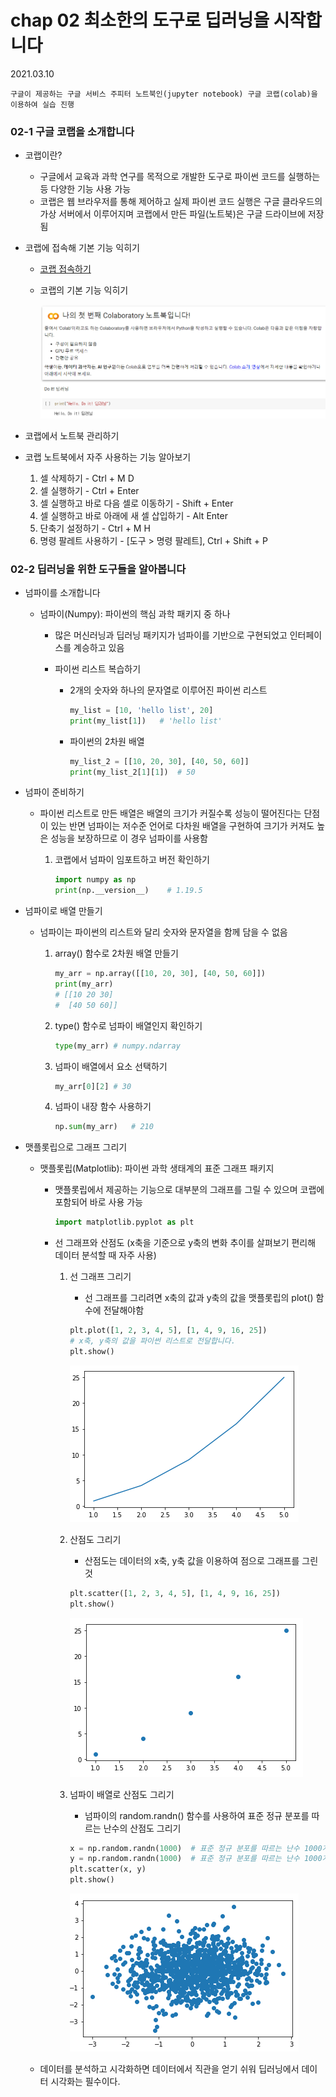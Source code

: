# chap 02 최소한의 도구로 딥러닝을 시작합니다

2021.03.10

```
구글이 제공하는 구글 서비스 주피터 노트북인(jupyter notebook) 구글 코랩(colab)을 이용하여 실습 진행
```



### 02-1 구글 코랩을 소개합니다

* 코랩이란?

  * 구글에서 교육과 과학 연구를 목적으로 개발한 도구로 파이썬 코드를 실행하는 등 다양한 기능 사용 가능
  * 코랩은 웹 브라우저를 통해 제어하고 실제 파이썬 코드 실행은 구글 클라우드의 가상 서버에서 이루어지며 코랩에서 만든 파일(노트북)은 구글 드라이브에 저장됨

* 코랩에 접속해 기본 기능 익히기

  * [코랩 접속하기](https://colab.research.google.com/)

  * 코랩의 기본 기능 익히기

    ![image01](https://github.com/hyunmin0317/DeepLearning_Study/blob/master/chap02/pictures/image01.PNG?raw=true)

* 코랩에서 노트북 관리하기

* 코랩 노트북에서 자주 사용하는 기능 알아보기

  1. 셀 삭제하기 - Ctrl + M D
  2. 셀 실행하기 - Ctrl + Enter
  3. 셀 실행하고 바로 다음 셀로 이동하기 - Shift + Enter
  4. 셀 실행하고 바로 아래에 새 셀 삽입하기 - Alt Enter
  5. 단축기 설정하기 - Ctrl + M H
  6. 명령 팔레트 사용하기 - [도구 > 명령 팔레트], Ctrl + Shift + P



### 02-2 딥러닝을 위한 도구들을 알아봅니다

* 넘파이를 소개합니다

  * 넘파이(Numpy): 파이썬의 핵심 과학 패키지 중 하나

    * 많은 머신러닝과 딥러닝 패키지가 넘파이를 기반으로 구현되었고 인터페이스를 계승하고 있음

    * 파이썬 리스트 복습하기

      * 2개의 숫자와 하나의 문자열로 이루어진 파이썬 리스트

        ```python
        my_list = [10, 'hello list', 20]
        print(my_list[1])	# 'hello list'
        ```

      * 파이썬의 2차원 배열

        ```python
        my_list_2 = [[10, 20, 30], [40, 50, 60]]
        print(my_list_2[1][1])	# 50
        ```

* 넘파이 준비하기

  * 파이썬 리스트로 만든 배열은 배열의 크기가 커질수록 성능이 떨어진다는 단점이 있는 반면 넘파이는 저수준 언어로 다차원 배열을 구현하여 크기가 커져도 높은 성능을 보장하므로 이 경우 넘파이를 사용함

    1. 코랩에서 넘파이 임포트하고 버전 확인하기

       ```python
       import numpy as np
       print(np.__version__)	# 1.19.5
       ```

* 넘파이로 배열 만들기

  * 넘파이는 파이썬의 리스트와 달리 숫자와 문자열을 함께 담을 수 없음

    1. array() 함수로 2차원 배열 만들기

       ```python
       my_arr = np.array([[10, 20, 30], [40, 50, 60]])
       print(my_arr)
       # [[10 20 30]
       #  [40 50 60]]
       ```

    2. type() 함수로 넘파이 배열인지 확인하기

       ```python
       type(my_arr)	# numpy.ndarray
       ```

    3. 넘파이 배열에서 요소 선택하기

       ```python
       my_arr[0][2]	# 30
       ```

    4. 넘파이 내장 함수 사용하기

       ```python
       np.sum(my_arr)	# 210
       ```

       

* 맷플롯립으로 그래프 그리기

  * 맷플롯립(Matplotlib): 파이썬 과학 생태계의 표준 그래프 패키지

    * 맷플롯립에서 제공하는 기능으로 대부분의 그래프를 그릴 수 있으며 코랩에 포함되어 바로 사용 가능

      ```python
      import matplotlib.pyplot as plt
      ```

    * 선 그래프와 산점도 (x축을 기준으로 y축의 변화 추이를 살펴보기 편리해 데이터 분석할 때 자주 사용)

      1. 선 그래프 그리기

         * 선 그래프를 그리려면 x축의 값과 y축의 값을 맷플롯립의 plot() 함수에 전달해야함

         ```python
         plt.plot([1, 2, 3, 4, 5], [1, 4, 9, 16, 25])	
         # x축, y축의 값을 파이썬 리스트로 전달합니다.
         plt.show()
         ```

         ![image02](https://github.com/hyunmin0317/DeepLearning_Study/blob/master/chap02/pictures/image02.PNG?raw=true)

      2. 산점도 그리기

         * 산점도는 데이터의 x축, y축 값을 이용하여 점으로 그래프를 그린 것

         ```python
         plt.scatter([1, 2, 3, 4, 5], [1, 4, 9, 16, 25])	
         plt.show()
         ```

         ![image03](https://github.com/hyunmin0317/DeepLearning_Study/blob/master/chap02/pictures/image03.PNG?raw=true)

      3. 넘파이 배열로 산점도 그리기

         * 넘파이의 random.randn() 함수를 사용하여 표준 정규 분포를 따르는 난수의 산점도 그리기

         ```python
         x = np.random.randn(1000)	# 표준 정규 분포를 따르는 난수 1000개를 만듭니다.
         y = np.random.randn(1000)	# 표준 정규 분포를 따르는 난수 1000개를 만듭니다.
         plt.scatter(x, y)	
         plt.show()
         ```

         ![image04](https://github.com/hyunmin0317/DeepLearning_Study/blob/master/chap02/pictures/image04.PNG?raw=true)

  * 데이터를 분석하고 시각화하면 데이터에서 직관을 얻기 쉬워 딥러닝에서 데이터 시각화는 필수이다.
